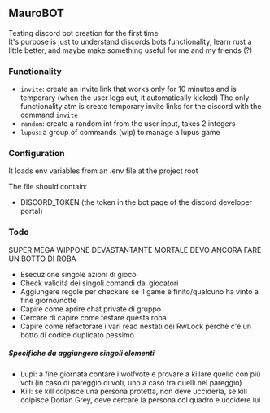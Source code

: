 ## MauroBOT

Testing discord bot creation for the first time  
It's purpose is just to understand discords bots functionality, learn rust a little better, and maybe make something useful for me and my friends (?)


### Functionality

- `invite`: create an invite link that works only for 10 minutes and is temporary (when the user logs out, it automatically kicked)
The only functionality atm is create temporary invite links for the discord with the command `invite`
- `random`: create a random int from the user input, takes 2 integers
- `lupus`: a group of commands (wip) to manage a lupus game


### Configuration

It loads env variables from an .env file at the project root  

The file should contain:
- DISCORD_TOKEN (the token in the bot page of the discord developer portal)


### Todo

SUPER MEGA WIPPONE DEVASTANTANTE MORTALE DEVO ANCORA FARE UN BOTTO DI ROBA
- Esecuzione singole azioni di gioco
- Check validitá dei singoli comandi dai giocatori
- Aggiungere regole per checkare se il game è finito/qualcuno ha vinto a fine giorno/notte
- Capire come aprire chat private di gruppo
- Cercare di capire come testare questa roba
- Capire come refactorare i vari read nestati dei RwLock perchè c'é un botto di codice duplicato pessimo


##### Specifiche da aggiungere singoli elementi
- Lupi: a fine giornata contare i wolfvote e provare a killare quello con più voti (in caso di pareggio di voti, uno a caso tra quelli nel pareggio)
- Kill: se kill colpisce una persona protetta, non deve ucciderla, se kill colpisce Dorian Grey, deve cercare la persona col quadro e uccidere lui